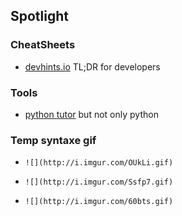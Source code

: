 
<SiteTitle />


<link rel="stylesheet" href="https://cdnjs.cloudflare.com/ajax/libs/KaTeX/0.5.1/katex.min.css">

<link rel="stylesheet" href="https://cdn.jsdelivr.net/github-markdown-css/2.2.1/github-markdown.css"/>


## Spotlight

### CheatSheets
* [devhints.io](https://devhints.io/) TL;DR for developers

### Tools
* [python tutor](http://www.pythontutor.com/) but not only python

### Temp syntaxe gif
* `![](http://i.imgur.com/OUkLi.gif)`

* `![](http://i.imgur.com/Ssfp7.gif)`

* `![](http://i.imgur.com/60bts.gif)`
